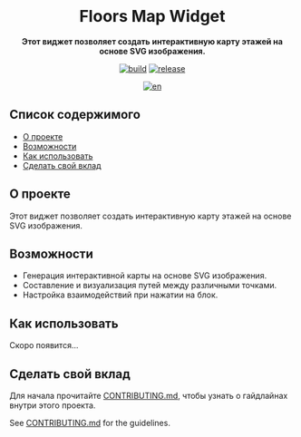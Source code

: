 <!-- markdownlint-disable MD041 MD033 -->

<br>

<div align="center">
    <h1 align="center">Floors Map Widget</h1>
    <p align="center">
        <strong>
        Этот виджет позволяет создать интерактивную карту этажей на основе SVG изображения.
        </strong>
    </p>

[![build](https://img.shields.io/github/actions/workflow/status/ADC-Studio/floors_map_widget/build.yml)](https://github.com/ADC-Studio/floors_map_widget/actions)
[![release](https://img.shields.io/pub/v/floors_map_widget)](https://github.com/hydralauncher/hydra/releases)

[![en](https://img.shields.io/badge/lang-en-yellow.svg)](README.md)

</div>

## Список содержимого

- [О проекте](#о-проекте)
- [Возможности](#возможности)
- [Как использовать](#как-использовать)
- [Сделать свой вклад](#сделать-свой-вклад)

## О проекте

Этот виджет позволяет создать интерактивную карту этажей на основе SVG изображения.

## Возможности

- Генерация интерактивной карты на основе SVG изображения.
- Составление и визуализация путей между различными точками.
- Настройка взаимодействий при нажатии на блок.

## Как использовать

<!-- TODO: add code blocks with examples of usage -->
Скоро появится...

## Сделать свой вклад

Для начала прочитайте [CONTRIBUTING.md](CONTRIBUTING.md),
чтобы узнать о гайдлайнах внутри этого проекта.

See [CONTRIBUTING.md](CONTRIBUTING.md) for the guidelines.
